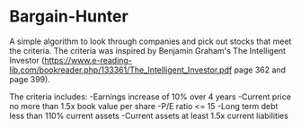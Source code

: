 # Bargain-Hunter
A simple algorithm to look through companies and pick out stocks that meet the criteria. The criteria was inspired by Benjamin Graham's The Intelligent Investor (https://www.e-reading-lib.com/bookreader.php/133361/The_Intelligent_Investor.pdf page 362 and page 399).

The criteria includes:
-Earnings increase of 10% over 4 years
-Current price no more than 1.5x book value per share
-P/E ratio <= 15
-Long term debt less than 110% current assets
-Current assets at least 1.5x current liabilities
